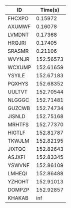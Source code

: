 |ID|Time(s)|
|-|-|
|FHCXPO|0.15972|
|AXUMWF|0.16078|
|LVMDNT|0.17368|
|HRQJRI|0.17405|
|SRASMR|0.21106|
|WVYNJR|152.56573|
|WCXUMP|152.61659|
|YSYILE|152.67183|
|PQXHYS|152.68352|
|UULTVT|152.70544|
|NLGGGC|152.71481|
|GUZCWB|152.74734|
|JISNLD|152.75168|
|MRHTFS|152.77370|
|HIGTLF|152.81787|
|TKWJLM|152.82195|
|JIXTQC|152.82643|
|ASJXFI|152.83345|
|YSWVNF|152.86109|
|LMHEQI|152.86488|
|YZHOHT|152.91013|
|DOMPZP|152.92857|
|KHAKAB|inf|
